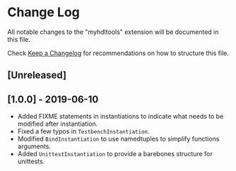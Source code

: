 # Change Log

All notable changes to the "myhdltools" extension will be documented in this file.

Check [Keep a Changelog](http://keepachangelog.com/) for recommendations on how to structure this file.

## [Unreleased]

## [1.0.0] - 2019-06-10

- Added FIXME statements in instantiations to indicate what needs to be modified after instantiation.
- Fixed a few typos in `TestbenchInstantiation`.
- Modified `BindInstantiation` to use namedtuples to simplify functions arguments.
- Added `UnittestInstantiation` to provide a barebones structure for unittests.
